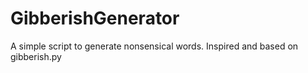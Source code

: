 # GibberishGenerator
A simple script to generate nonsensical words. Inspired and based on gibberish.py
